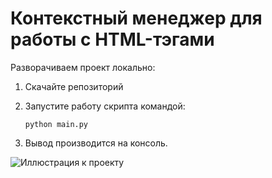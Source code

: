 # Контекстный менеджер для работы с HTML-тэгами

Разворачиваем проект локально:

1. Скачайте репозиторий

2. Запустите работу скрипта командой: 

       python main.py

3. Вывод производится на консоль.

![Иллюстрация к проекту](https://github.com/AlenaPliusnina/HTML_add_B3.13/blob/master/screenshoots/html.png)
